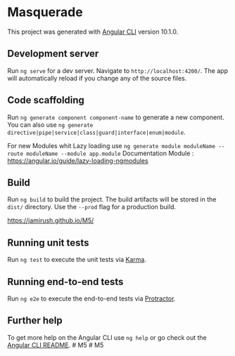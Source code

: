 # Masquerade

This project was generated with [Angular CLI](https://github.com/angular/angular-cli) version 10.1.0.

## Development server

Run `ng serve` for a dev server. Navigate to `http://localhost:4200/`. The app will automatically reload if you change any of the source files.

## Code scaffolding

Run `ng generate component component-name` to generate a new component. You can also use `ng generate directive|pipe|service|class|guard|interface|enum|module`.

For new Modules whit Lazy loading use `ng generate module moduleName --route moduleName --module app.module` 
Documentation Module : https://angular.io/guide/lazy-loading-ngmodules


## Build

Run `ng build` to build the project. The build artifacts will be stored in the `dist/` directory. Use the `--prod` flag for a production build.

https://jamirush.github.io/M5/

## Running unit tests

Run `ng test` to execute the unit tests via [Karma](https://karma-runner.github.io).

## Running end-to-end tests

Run `ng e2e` to execute the end-to-end tests via [Protractor](http://www.protractortest.org/).

## Further help

To get more help on the Angular CLI use `ng help` or go check out the [Angular CLI README](https://github.com/angular/angular-cli/blob/master/README.md).
#   M 5  
 #   M 5  
 